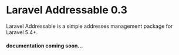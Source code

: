 # Laravel Addressable 0.3

Laravel Addressable is a simple addresses management package for Laravel 5.4+.
 

#### documentation coming soon...